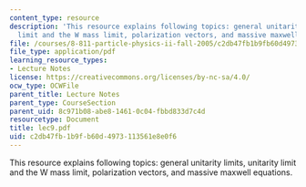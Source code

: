 ```yaml
---
content_type: resource
description: 'This resource explains following topics: general unitarity limits, unitarity
  limit and the W mass limit, polarization vectors, and massive maxwell equations.'
file: /courses/8-811-particle-physics-ii-fall-2005/c2db47fb1b9fb60d4973113561e8e0f6_lec9.pdf
file_type: application/pdf
learning_resource_types:
- Lecture Notes
license: https://creativecommons.org/licenses/by-nc-sa/4.0/
ocw_type: OCWFile
parent_title: Lecture Notes
parent_type: CourseSection
parent_uid: 8c971b08-abe8-1461-0c04-fbbd833d7c4d
resourcetype: Document
title: lec9.pdf
uid: c2db47fb-1b9f-b60d-4973-113561e8e0f6
---
```

This resource explains following topics: general unitarity limits, unitarity limit and the W mass limit, polarization vectors, and massive maxwell equations.
